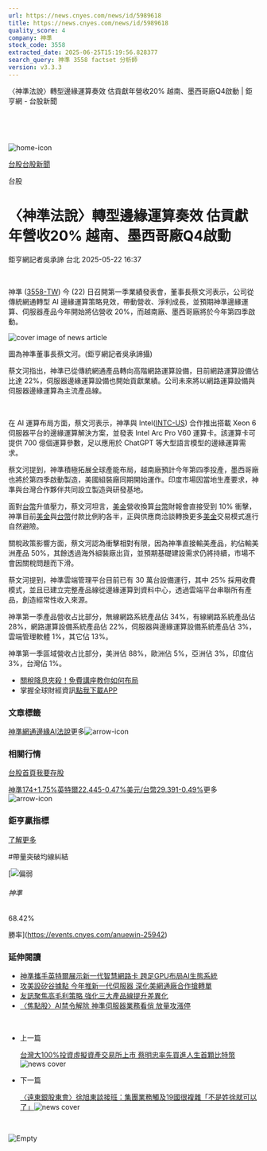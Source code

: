 ```yaml
---
url: https://news.cnyes.com/news/id/5989618
title: https://news.cnyes.com/news/id/5989618
quality_score: 4
company: 神準
stock_code: 3558
extracted_date: 2025-06-25T15:19:56.828377
search_query: 神準 3558 factset 分析師
version: v3.3.3
---
```


〈神準法說〉轉型邊緣運算奏效 估貢獻年營收20% 越南、墨西哥廠Q4啟動 | 鉅亨網 - 台股新聞

‌

‌

![home-icon](/assets/icons/breadCrumb/symbol-icon-home.svg)

[台股](/news/cat/tw_stock)[台股新聞](/news/cat/tw_stock_news)

台股

# 〈神準法說〉轉型邊緣運算奏效 估貢獻年營收20% 越南、墨西哥廠Q4啟動

鉅亨網記者吳承諦 台北 2025-05-22 16:37

‌

神準 ([3558-TW](https://www.cnyes.com/twstock/3558)) 今 (22) 日召開第一季業績發表會，董事長蔡文河表示，公司從傳統網通轉型 AI 邊緣運算策略見效，帶動營收、淨利成長，並預期神準邊緣運算、伺服器產品今年開始將佔營收 20%，而越南廠、墨西哥廠將於今年第四季啟動。

![cover image of news article](/_next/image?url=https%3A%2F%2Fcimg.cnyes.cool%2Fprod%2Fnews%2F5989618%2Fl%2Ffda6fea2dca32e6b4b9df44f3af6635b.jpg&w=3840&q=75)

圖為神準董事長蔡文河。(鉅亨網記者吳承諦攝)

蔡文河指出，神準已從傳統網通產品轉向高階網路運算設備，目前網路運算設備佔比達 22%，伺服器邊緣運算設備也開始貢獻業績。公司未來將以網路運算設備與伺服器邊緣運算為主流產品線。

‌

在 AI 運算布局方面，蔡文河表示，神準與 Intel([INTC-US](https://invest.cnyes.com/usstock/detail/INTC)) 合作推出搭載 Xeon 6 伺服器平台的邊緣運算解決方案，並發表 Intel Arc Pro V60 運算卡。該運算卡可提供 700 億個運算參數，足以應用於 ChatGPT 等大型語言模型的邊緣運算需求。

蔡文河提到，神準積極拓展全球產能布局，越南廠預計今年第四季投產，墨西哥廠也將於第四季啟動製造，美國組裝廠同期開始運作。印度市場因當地生產要求，神準與台灣合作夥伴共同設立製造與研發基地。

面對[台幣](https://invest.cnyes.com/forex/detail/usdtwd)升值壓力，蔡文河坦言，[美金](https://invest.cnyes.com/forex/detail/usdtwd)營收換算[台幣](https://invest.cnyes.com/forex/detail/usdtwd)財報會直接受到 10% 衝擊，神準目前[美金](https://invest.cnyes.com/forex/detail/usdtwd)與[台幣](https://invest.cnyes.com/forex/detail/usdtwd)付款比例約各半，正與供應商洽談轉換更多[美金](https://invest.cnyes.com/forex/detail/usdtwd)交易模式進行自然避險。

關稅政策影響方面，蔡文河認為衝擊相對有限，因為神準直接輸美產品，約佔輸美洲產品 50%，其餘透過海外組裝廠出貨，並預期基礎建設需求仍將持續，市場不會因關稅問題而下滑。

蔡文河提到，神準雲端管理平台目前已有 30 萬台設備運行，其中 25% 採用收費模式，並且已建立完整產品線從邊緣運算到資料中心，透過雲端平台串聯所有產品，創造經常性收入來源。

神準第一季產品營收占比部分，無線網路系統產品佔 34%，有線網路系統產品佔 28%，網路運算設備系統產品佔 22%，伺服器與邊緣運算設備系統產品佔 3%，雲端管理軟體 1%，其它佔 13%。

神準第一季區域營收占比部分，美洲佔 88%，歐洲佔 5%，亞洲佔 3%，印度佔 3%，台灣佔 1%。

* [關稅降息夾殺！免費講座教你如何布局](https://www.rsc.com.tw/Cnyes_RSC/SeminarBooking2025InvestmentOutlook.aspx?utm_source=anue&utm_medium=usstocks_end)
* 掌握全球財經資訊[點我下載APP](http://www.cnyes.com/app/?utm_source=mweb&utm_medium=HamMenuBanner&utm_campaign=fixed&utm_content=entr)

### 文章標籤

[神準](https://news.cnyes.com/tag/神準 "神準")[網通](https://news.cnyes.com/tag/網通 "網通")[邊緣AI](https://news.cnyes.com/tag/邊緣AI "邊緣AI")[法說](https://news.cnyes.com/tag/法說 "法說")更多![arrow-icon](/assets/icons/arrows/arrow-down.svg)

### 相關行情

[台股首頁](https://www.cnyes.com/twstock)[我要存股](https://supr.link/8OHaU)

[神準174+1.75%](https://www.cnyes.com/twstock/3558)[英特爾22.445-0.47%](https://invest.cnyes.com/usstock/detail/INTC)[美元/台幣29.391-0.49%](https://invest.cnyes.com/forex/detail/USDTWD)更多![arrow-icon](/assets/icons/arrows/arrow-down.svg)

### 鉅亨贏指標

[了解更多](https://events.cnyes.com/anuewin-25942)

#帶量突破均線糾結

[![偏弱](/assets/icons/win-indicator/short.svg)

###### 神準

68.42%

勝率](https://events.cnyes.com/anuewin-25942)

### 延伸閱讀

* [神準攜手英特爾展示新一代智慧網路卡 跨足GPU布局AI生態系統](/news/id/5987735)
* [攻美設矽谷據點 今年推新一代伺服器 深化美網通廠合作搶轉單](/news/id/5826188)
* [友訊聚焦高毛利策略 強化三大產品線提升差異化](/news/id/6026765)
* [〈焦點股〉AI禁令解除 神準伺服器業務看俏 放量攻漲停](/news/id/5979057)

‌

* 上一篇

  [台灣大100%投資虛擬資產交易所上市 蔡明忠率先買進人生首顆比特幣](/news/id/5989898)![news cover](https://cimg.cnyes.cool/prod/news/5989898/m/528a8913702182b6c79c66a7e1aeb6c7.jpg)
* 下一篇

  [〈遠東銀股東會〉徐旭東談接班：集團業務觸及19國很複雜「不是姓徐就可以了」](/news/id/5989260)![news cover](https://cimg.cnyes.cool/prod/news/5989260/m/b0c8ae7189d801ffd26a1c9a0c0a4cd2.jpg)

‌

![Empty](/assets/icons/skeleton/empty-image.svg)

‌